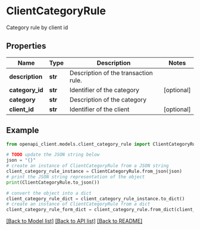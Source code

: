 # ClientCategoryRule

Category rule by client id

## Properties

Name | Type | Description | Notes
------------ | ------------- | ------------- | -------------
**description** | **str** | Description of the transaction rule. | 
**category_id** | **str** | Identifier of the category | [optional] 
**category** | **str** | Description of the category | 
**client_id** | **str** | Identifier of the client | [optional] 

## Example

```python
from openapi_client.models.client_category_rule import ClientCategoryRule

# TODO update the JSON string below
json = "{}"
# create an instance of ClientCategoryRule from a JSON string
client_category_rule_instance = ClientCategoryRule.from_json(json)
# print the JSON string representation of the object
print(ClientCategoryRule.to_json())

# convert the object into a dict
client_category_rule_dict = client_category_rule_instance.to_dict()
# create an instance of ClientCategoryRule from a dict
client_category_rule_form_dict = client_category_rule.from_dict(client_category_rule_dict)
```
[[Back to Model list]](../README.md#documentation-for-models) [[Back to API list]](../README.md#documentation-for-api-endpoints) [[Back to README]](../README.md)


